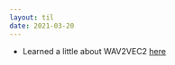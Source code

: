 ```yaml
---
layout: til
date: 2021-03-20
---
```

- Learned a little about WAV2VEC2 [here](https://huggingface.co/blog/fine-tune-wav2vec2-english)
